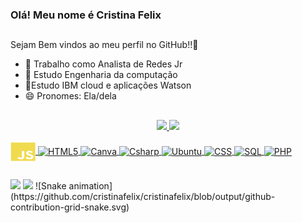 ### Olá! Meu nome é Cristina Felix
##
Sejam Bem vindos ao meu perfil no GitHub!!👋


- 🔭 Trabalho como Analista de Redes Jr 
- 🌱 Estudo Engenharia da computação
- 🌱Estudo IBM cloud e aplicações Watson
- 😄 Pronomes: Ela/dela
##
<div align="center">
  <a href="https://github.com/cristinafelix">
  <img height="150em" src="https://github-readme-stats.vercel.app/api?username=cristinafelix&show_icons=true&theme=radical&include_all_commits=true&count_private=true"/>
  <img height="150em" src="https://github-readme-stats.vercel.app/api/top-langs/?username=cristinafelix&layout=compact&langs_count=7&theme=radical"/>
</div>
<div style="display: inline_block"><br>
  <img align="center" alt="Javascript" height="30" width="40" src="https://raw.githubusercontent.com/devicons/devicon/master/icons/javascript/javascript-plain.svg">
  <img align="center" alt="HTML5" height="30" width="40" src="https://cdn.jsdelivr.net/gh/devicons/devicon/icons/html5/html5-original.svg">
  <img align="center" alt="Canva" height="30" width="40" src="https://cdn.jsdelivr.net/gh/devicons/devicon/icons/canva/canva-original.svg">
  <img align="center" alt="Csharp" height="30" width="40" src="https://cdn.jsdelivr.net/gh/devicons/devicon/icons/csharp/csharp-original.svg">
  <img align="center" alt="Ubuntu" height="30" width="40" src="https://cdn.jsdelivr.net/gh/devicons/devicon/icons/ubuntu/ubuntu-plain.svg">
  <img align="center" alt="CSS" height="30" width="40" src="https://cdn.jsdelivr.net/gh/devicons/devicon/icons/css3/css3-original.svg">
  <img align="center" alt="SQL" height="30" width="40" src="https://cdn.jsdelivr.net/gh/devicons/devicon/icons/mysql/mysql-original.svg">
  <img align="center" alt="PHP" height="30" width="40" src="https://cdn.jsdelivr.net/gh/devicons/devicon/icons/php/php-plain.svg">


  </div>
  
  ##
  
  <div>
  <a href="https://www.linkedin.com/in/cristina-f-157243b4/" target="_blank"><img src="https://img.shields.io/badge/LinkedIn-0077B5?style=for-the-badge&logo=linkedin&logoColor=white"></a>
  <a href = "mailto:cristinafelixdemedeiros@hotmail.com"><img src="https://img.shields.io/badge/-Email-%23333?style=for-the-badge&logo=email&logoColor=white" target="_blank"></a>
    ![Snake animation](https://github.com/cristinafelix/cristinafelix/blob/output/github-contribution-grid-snake.svg)
  </div>
  
